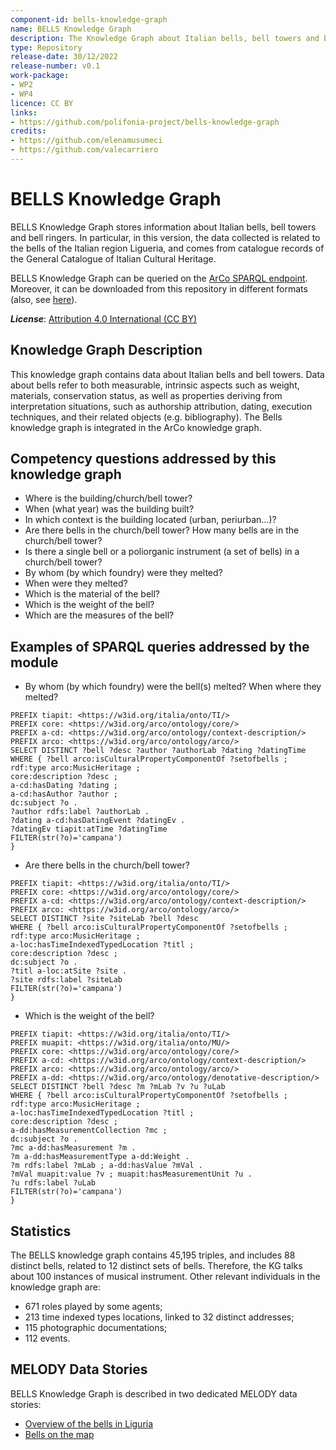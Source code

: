 ```yaml
---
component-id: bells-knowledge-graph
name: BELLS Knowledge Graph
description: The Knowledge Graph about Italian bells, bell towers and bell ringers.
type: Repository
release-date: 30/12/2022
release-number: v0.1
work-package: 
- WP2
- WP4
licence: CC BY
links:
- https://github.com/polifonia-project/bells-knowledge-graph
credits:
- https://github.com/elenamusumeci
- https://github.com/valecarriero
---
```


# BELLS Knowledge Graph
BELLS Knowledge Graph stores information about Italian bells, bell towers and bell ringers. In particular, in this version, the data collected is related to the bells of the Italian region Ligueria, and comes from catalogue records of the General Catalogue of Italian Cultural Heritage.

BELLS Knowledge Graph can be queried on the [ArCo SPARQL endpoint](https://dati.cultura.gov.it/sparql).
Moreover, it can be downloaded from this repository in different formats (also, see [here](http://dati.beniculturali.it/resource/datasetCampaneLiguria)).

***License***: [Attribution 4.0 International (CC BY)](https://creativecommons.org/licenses/by/4.0/)

## Knowledge Graph Description

This knowledge graph contains data about Italian bells and bell towers.
Data about bells refer to both measurable, intrinsic aspects such as weight, materials, conservation status, as well as properties deriving from interpretation situations, such as authorship attribution, dating, execution techniques, and their related objects (e.g. bibliography).
The Bells knowledge graph is integrated in the ArCo knowledge graph.

## Competency questions addressed by this knowledge graph
- Where is the building/church/bell tower?
- When (what year) was the building built?
- In which context is the building located (urban, periurban...)?
- Are there bells in the church/bell tower? How many bells are in the church/bell tower?
- Is there a single bell or a poliorganic instrument (a set of bells) in a church/bell tower?
- By whom (by which foundry) were they melted?
- When were they melted?
- Which is the material of the bell?
- Which is the weight of the bell?
- Which are the measures of the bell?

## Examples of SPARQL queries addressed by the module
- By whom (by which foundry) were the bell(s) melted? When where they melted?
```
PREFIX tiapit: <https://w3id.org/italia/onto/TI/>
PREFIX core: <https://w3id.org/arco/ontology/core/>
PREFIX a-cd: <https://w3id.org/arco/ontology/context-description/>
PREFIX arco: <https://w3id.org/arco/ontology/arco/>
SELECT DISTINCT ?bell ?desc ?author ?authorLab ?dating ?datingTime
WHERE { ?bell arco:isCulturalPropertyComponentOf ?setofbells ; rdf:type arco:MusicHeritage ;
core:description ?desc ;
a-cd:hasDating ?dating ;
a-cd:hasAuthor ?author ;
dc:subject ?o .
?author rdfs:label ?authorLab .
?dating a-cd:hasDatingEvent ?datingEv .
?datingEv tiapit:atTime ?datingTime
FILTER(str(?o)='campana')
}
```

- Are there bells in the church/bell tower?
```
PREFIX tiapit: <https://w3id.org/italia/onto/TI/>
PREFIX core: <https://w3id.org/arco/ontology/core/>
PREFIX a-cd: <https://w3id.org/arco/ontology/context-description/>
PREFIX arco: <https://w3id.org/arco/ontology/arco/>
SELECT DISTINCT ?site ?siteLab ?bell ?desc
WHERE { ?bell arco:isCulturalPropertyComponentOf ?setofbells ; rdf:type arco:MusicHeritage ;
a-loc:hasTimeIndexedTypedLocation ?titl ;
core:description ?desc ;
dc:subject ?o .
?titl a-loc:atSite ?site .
?site rdfs:label ?siteLab
FILTER(str(?o)='campana')
}
```

- Which is the weight of the bell?
```
PREFIX tiapit: <https://w3id.org/italia/onto/TI/>
PREFIX muapit: <https://w3id.org/italia/onto/MU/>
PREFIX core: <https://w3id.org/arco/ontology/core/>
PREFIX a-cd: <https://w3id.org/arco/ontology/context-description/>
PREFIX arco: <https://w3id.org/arco/ontology/arco/>
PREFIX a-dd: <https://w3id.org/arco/ontology/denotative-description/>
SELECT DISTINCT ?bell ?desc ?m ?mLab ?v ?u ?uLab
WHERE { ?bell arco:isCulturalPropertyComponentOf ?setofbells ; rdf:type arco:MusicHeritage ;
a-loc:hasTimeIndexedTypedLocation ?titl ;
core:description ?desc ;
a-dd:hasMeasurementCollection ?mc ;
dc:subject ?o .
?mc a-dd:hasMeasurement ?m .
?m a-dd:hasMeasurementType a-dd:Weight .
?m rdfs:label ?mLab ; a-dd:hasValue ?mVal .
?mVal muapit:value ?v ; muapit:hasMeasurementUnit ?u .
?u rdfs:label ?uLab
FILTER(str(?o)='campana')
}
```

## Statistics
The BELLS knowledge graph contains 45,195 triples, and includes 88 distinct bells, related to 12 distinct sets of bells. 
Therefore, the KG talks about 100 instances of musical instrument.
Other relevant individuals in the knowledge graph are: 
- 671 roles played by some agents; 
- 213 time indexed types locations, linked to 32 distinct addresses; 
- 115 photographic documentations; 
- 112 events.


## MELODY Data Stories

BELLS Knowledge Graph is described in two dedicated MELODY data stories:
- [Overview of the bells in Liguria](https://projects.dharc.unibo.it/melody/bells/overview_of_the_bells_in_liguria)
- [Bells on the map](https://projects.dharc.unibo.it/melody/bells/bells_on_the_map)
